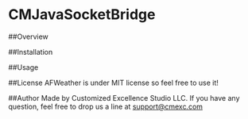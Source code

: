 CMJavaSocketBridge
==================

##Overview

##Installation

##Usage

##License
AFWeather is under MIT license so feel free to use it!

##Author
Made by Customized Excellence Studio LLC. If you have any question, feel free to drop us a line at [support@cmexc.com](mailto:support@cmexc.com)
